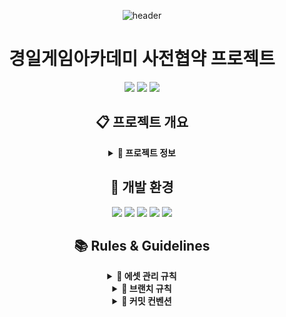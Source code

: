 <div align="center">

![header](https://capsule-render.vercel.app/api?type=transparent&color=39FF14&height=150&section=header&text=KGA%20Team%20Project&fontSize=70&animation=fadeIn&fontColor=39FF14&desc=Pre-Contract%20Development%20Repository&descSize=25&descAlignY=75)

# 경일게임아카데미 사전협약 프로젝트

<p align="center">
  <img src="https://img.shields.io/badge/Unity-000000?style=for-the-badge&logo=unity&logoColor=white"/>
  <img src="https://img.shields.io/badge/Team_Project-FF4154?style=for-the-badge&logo=git&logoColor=white"/>
  <img src="https://img.shields.io/badge/Game_Development-4B32C3?style=for-the-badge&logo=gamemaker&logoColor=white"/>
</p>

## 📋 프로젝트 개요

<details>
<summary><b>📌 프로젝트 정보</b></summary>
<div align="center">

### 🎮 게임 장르

#### • 멀티 소셜 게임

### 👥 개발 인원

━━━━━━━━━━━━━━━━━━━━━━

#### • 프로그래머
  4명의 프로그래머가 개발 진행

#### • 기획자
  4명의 기획자가 기획 진행

━━━━━━━━━━━━━━━━━━━━━━

</div>
</details>

## 🔧 개발 환경
<p align="center">
  <img src="https://img.shields.io/badge/Unity_2022.3.2f1-000000?style=for-the-badge&logo=unity&logoColor=white"/>
  <img src="https://img.shields.io/badge/Visual_Studio-5C2D91?style=for-the-badge&logo=visual%20studio&logoColor=white"/>
  <img src="https://img.shields.io/badge/VS_Code-007ACC?style=for-the-badge&logo=visual%20studio%20code&logoColor=white"/>
  <img src="https://img.shields.io/badge/Git-F05032?style=for-the-badge&logo=git&logoColor=white"/>
  <img src="https://img.shields.io/badge/Fork-000000?style=for-the-badge&logo=git&logoColor=white"/>
</p>

## 📚 Rules & Guidelines

<details>
<summary><b>📁 에셋 관리 규칙</b></summary>
<div align="center">

### ⚙️ 에셋 관리 규칙
━━━━━━━━━━━━━━━━━━━━━━

#### • 외부 에셋 설치
  구글 드라이브의 External 압축파일을 Asset 폴더 내 설치  
  에셋 스토어 패키지는 반드시 팀장과 상의 후 설치  

━━━━━━━━━━━━━━━━━━━━━━

#### • 신규 에셋 추가
  External 폴더에 임포트 후 압축하여 드라이브 업로드  
  파일명: `External_MMDD_HHMM` (예: External_1227_1800)  
  추가된 에셋 정보를 팀 디스코드에 공유  

━━━━━━━━━━━━━━━━━━━━━━

#### • 에셋 네이밍 규칙
  영문 사용 (한글 사용 금지)  
  띄어쓰기 대신 카멜케이스 사용  
  프리팹: `Pref_기능명`  
  머티리얼: `Mat_용도명`  
  텍스처: `Tex_용도명`  

━━━━━━━━━━━━━━━━━━━━━━

</div>
</details>

<details>
<summary><b>📝 브랜치 규칙</b></summary>
<div align="center">

### 🌿 브랜치 관리
━━━━━━━━━━━━━━━━━━━━━━

#### • `main` 브랜치
  팀장(최현성) 관리  
  안정적인 빌드 버전만 유지  
  직접 커밋 금지  

━━━━━━━━━━━━━━━━━━━━━━

#### • `designers` 브랜치
  기획팀 전용 작업 공간  
  기획 문서 및 리소스 관리  
  머지 시 반드시 Pull Request 사용  

━━━━━━━━━━━━━━━━━━━━━━

#### • `Dev_'개인이름'` 브랜치
  개발자 개인 작업 공간  
  작업 완료 후 main에 PR 요청  

━━━━━━━━━━━━━━━━━━━━━━

### 🔄 Pull Request 규칙
#### • PR 생성 시 필수 정보
  작업 내용 상세 기술  
  관련 이슈 번호 태그

━━━━━━━━━━━━━━━━━━━━━━

</div>
</details>

<details>
<summary><b>💬 커밋 컨벤션</b></summary>
<div align="center">

### 📝 커밋 메시지 구조
━━━━━━━━━━━━━━━━━━━━━━

#### • 기본 구조
**[Type]** <span style="color: #007FFF">
feat</span>

**[Subject]** <span style="color: #00CC66">
실시간 채팅 시스템 구현</span>

**[Body]** <span style="color: #FFA500">
• 1:1 채팅방 생성 및 관리 기능
• 이모티콘 시스템 통합
• 채팅 히스토리 저장 구현
• 실시간 메시지 알림 기능 추가</span>

**[Footer]** <span style="color: #FF6B6B">
Closes #128
Related to #125, #126</span>

━━━━━━━━━━━━━━━━━━━━━━

</div>
</details>

</div>
